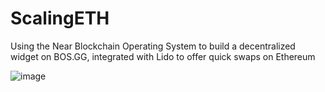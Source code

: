# ScalingETH

Using the Near Blockchain Operating System to build a decentralized widget on BOS.GG, integrated with Lido to offer quick swaps on Ethereum

![image](https://user-images.githubusercontent.com/25058545/224573416-55539e17-766a-4f67-814e-b48789d2e238.png)


